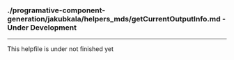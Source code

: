 ### ./programative-component-generation/jakubkala/helpers_mds/getCurrentOutputInfo.md - Under Development

***

This helpfile is under not finished yet

